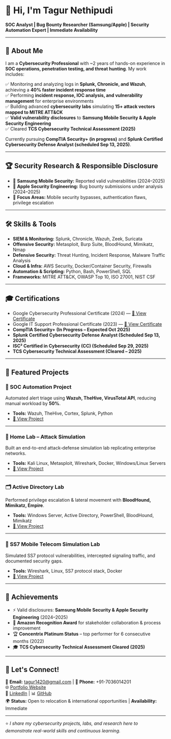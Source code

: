 # 👋 Hi, I'm Tagur Nethipudi  
**SOC Analyst | Bug Bounty Researcher (Samsung/Apple) | Security Automation Expert | Immediate Availability**

---

## 🔹 About Me  
I am a **Cybersecurity Professional** with ~2 years of hands-on experience in **SOC operations, penetration testing, and threat hunting**. My work includes:  

✅ Monitoring and analyzing logs in **Splunk, Chronicle, and Wazuh**, achieving a **40% faster incident response time**  
✅ Performing **incident response, IOC analysis, and vulnerability management** for enterprise environments  
✅ Building advanced **cybersecurity labs** simulating **15+ attack vectors mapped to MITRE ATT&CK**  
✅ **Valid vulnerability disclosures** to **Samsung Mobile Security & Apple Security Engineering**  
✅ Cleared **TCS Cybersecurity Technical Assessment (2025)**  

Currently pursuing **CompTIA Security+ (in progress)** and **Splunk Certified Cybersecurity Defense Analyst (scheduled Sep 13, 2025)**.  

---

## 🏆 Security Research & Responsible Disclosure  
- 📱 **Samsung Mobile Security:** Reported valid vulnerabilities (2024–2025)  
- 🍏 **Apple Security Engineering:** Bug bounty submissions under analysis (2024–2025)  
- 🎯 **Focus Areas:** Mobile security bypasses, authentication flaws, privilege escalation  

---

## 🛠 Skills & Tools  
- **SIEM & Monitoring:** Splunk, Chronicle, Wazuh, Zeek, Suricata  
- **Offensive Security:** Metasploit, Burp Suite, BloodHound, Mimikatz, Nmap  
- **Defensive Security:** Threat Hunting, Incident Response, Malware Traffic Analysis  
- **Cloud & Infra:** AWS Security, Docker/Container Security, Firewalls  
- **Automation & Scripting:** Python, Bash, PowerShell, SQL  
- **Frameworks:** MITRE ATT&CK, OWASP Top 10, ISO 27001, NIST CSF  

---

## 🎓 Certifications  
- Google Cybersecurity Professional Certificate (2024) — [📄 View Certificate](https://coursera.org/share/e12b1f3d219d52c145446869cce92e94)  
- Google IT Support Professional Certificate (2023) — [📄 View Certificate](https://www.coursera.org/account/accomplishments/verify/NYG22QJ9GJKA)  
- **CompTIA Security+ (In Progress – Expected Oct 2025)**  
- **Splunk Certified Cybersecurity Defense Analyst (Scheduled Sep 13, 2025)**
- **ISC² Certified in Cybersecurity (CC) (Scheduled Sep 29, 2025)**
- **TCS Cybersecurity Technical Assessment (Cleared – 2025)**  

---

## 🚀 Featured Projects  

### 🔐 SOC Automation Project  
Automated alert triage using **Wazuh, TheHive, VirusTotal API**, reducing manual workload by **50%**.  
- **Tools:** Wazuh, TheHive, Cortex, Splunk, Python  
- [🔗 View Project](https://github.com/Tagurkrishna/SOC-Automation-Project)  

---

### 🧪 Home Lab – Attack Simulation  
Built an end-to-end attack-defense simulation lab replicating enterprise networks.  
- **Tools:** Kali Linux, Metasploit, Wireshark, Docker, Windows/Linux Servers  
- [🔗 View Project](https://github.com/Tagurkrishna/Home-Lab)  

---

### 🗂 Active Directory Lab  
Performed privilege escalation & lateral movement with **BloodHound, Mimikatz, Empire**.  
- **Tools:** Windows Server, Active Directory, PowerShell, BloodHound, Mimikatz  
- [🔗 View Project](https://github.com/Tagurkrishna/Active-Directory)  

---

### 📡 SS7 Mobile Telecom Simulation Lab  
Simulated SS7 protocol vulnerabilities, intercepted signaling traffic, and documented security gaps.  
- **Tools:** Wireshark, Linux, SS7 protocol stack, Docker  
- [🔗 View Project](https://github.com/Tagurkrishna/SS7-Simulation-Lab)  

---

## 🌟 Achievements  
- ⚡ Valid disclosures: **Samsung Mobile Security & Apple Security Engineering** (2024–2025)  
- 🏅 **Amazon Recognition Award** for stakeholder collaboration & process improvement  
- 🏆 **Concentrix Platinum Status** – top performer for 6 consecutive months (2022)  
- 🎓 **TCS Cybersecurity Technical Assessment Cleared (2025)**  

---

## 🔹 Let's Connect!  
📧 **Email:** tagur1420@gmail.com | 📱 **Phone:** +91-7036014201  
🌐 [Portfolio Website](https://tagurkrishna-portfolio-cybersecurity.vercel.app/)  
💼 [LinkedIn](https://linkedin.com/in/tagurkrishna) | 📊 [GitHub](https://github.com/Tagurkrishna)  
🌍 **Status:** Open to relocation & international opportunities | **Availability:** Immediate  

---

⭐ *I share my cybersecurity projects, labs, and research here to demonstrate real-world skills and continuous learning.*  
